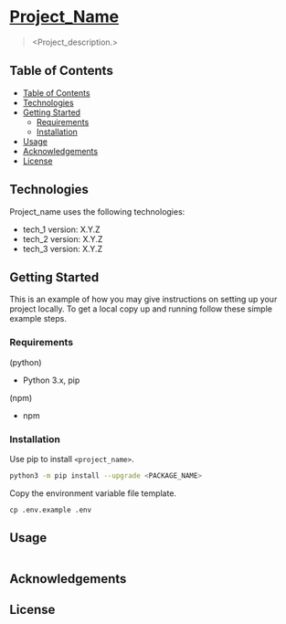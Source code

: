 # [Project_Name](https://4mbl.link/gh/<REPO_NAME>)

> <Project_description.>

## Table of Contents

* [Table of Contents](#table-of-contents)
* [Technologies](#technologies)
* [Getting Started](#getting-started)
  * [Requirements](#requirements)
  * [Installation](#installation)
* [Usage](#usage)
* [Acknowledgements](#acknowledgements)
* [License](#license)

## Technologies

Project_name uses the following technologies:

* tech_1 version: X.Y.Z
* tech_2 version: X.Y.Z
* tech_3 version: X.Y.Z

<!-- ## Showcase
![Example screenshot](./img/screenshot.png) -->

## Getting Started

This is an example of how you may give instructions on setting up your project locally.
To get a local copy up and running follow these simple example steps.

### Requirements

(python)

* Python 3.x, pip

(npm)

* npm

### Installation

Use pip to install `<project_name>`.

```bash
python3 -m pip install --upgrade <PACKAGE_NAME>
```

Copy the environment variable file template.

```shell
cp .env.example .env
```

<!-- Set a environment variable.
```shell
echo 'SOME_ENV_VAR=1' >> .env
``` -->

## Usage

```python

```

<!-- ## Project Status
Project is: _in progress_ / _complete_ / _no longer being worked on_. If you are no longer working on it, provide reasons why. -->

<!-- ## Contributing

Contributions are what make the open source community such an amazing place to learn, inspire, and create. Any contributions you make are **greatly appreciated**.

If you have a suggestion that would make this better, please fork the repo and create a pull request. You can also simply open an issue with the tag "enhancement".
Don't forget to give the project a star! Thanks again!

1. Fork the Project
2. Create your Feature Branch (`git checkout -b feature/AmazingFeature`)
3. Commit your Changes (`git commit -m 'Add some AmazingFeature'`)
4. Push to the Branch (`git push origin feature/AmazingFeature`)
5. Open a Pull Request -->

## Acknowledgements
<!--
Give credit here.
- This project was inspired by...
- This project was based on [this tutorial](https://www.example.com).
-->

## License
